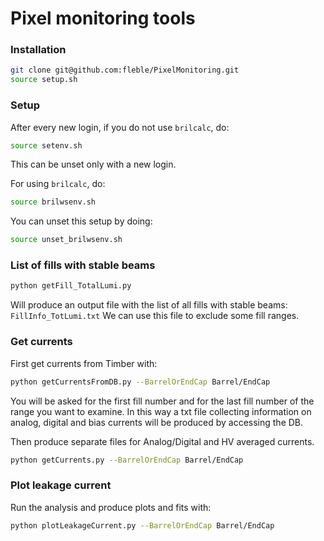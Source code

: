 # Pixel monitoring tools

### Installation
```bash
git clone git@github.com:fleble/PixelMonitoring.git
source setup.sh
```


### Setup
After every new login, if you do not use `brilcalc`, do:
```bash
source setenv.sh
```
This can be unset only with a new login.

For using `brilcalc`, do:
```bash
source brilwsenv.sh
```
You can unset this setup by doing:
```bash
source unset_brilwsenv.sh
```


### List of fills with stable beams
```bash
python getFill_TotalLumi.py
```

Will produce an output file with the list of all fills with stable beams: `FillInfo_TotLumi.txt`
We can use this file to exclude some fill ranges.


### Get currents

First get currents from Timber with:
```bash
python getCurrentsFromDB.py --BarrelOrEndCap Barrel/EndCap
```
You will be asked for the first fill number and for the last fill number of the range you want to examine. In this way a txt file collecting information on analog, digital and bias currents will be produced by accessing the DB.

Then produce separate files for Analog/Digital and HV averaged currents.
```bash
python getCurrents.py --BarrelOrEndCap Barrel/EndCap
```


### Plot leakage current
Run the analysis and produce plots and fits with:
```bash
python plotLeakageCurrent.py --BarrelOrEndCap Barrel/EndCap
```
